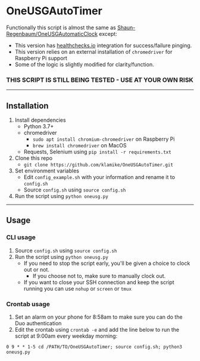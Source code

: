 # OneUSGAutoTimer

Functionally this script is almost the same as [Shaun-Regenbaum/OneUSGAutomaticClock](https://github.com/Shaun-Regenbaum/OneUSGAutomaticClock) except:
- This version has [healthchecks.io](https://healthchecks.io) integration for success/failure pinging. 
- This version relies on an external installation of `chromedriver` for Raspberry Pi support
- Some of the logic is slightly modified for clarity/function.

### THIS SCRIPT IS STILL BEING TESTED - USE AT YOUR OWN RISK
___

## Installation

1. Install dependencies
    - Python 3.7+ 
    - chromedriver
      - `sudo apt install chromium-chromedriver` on Raspberry Pi
      - `brew install chromedriver` on MacOS
    - Requests, Selenium using `pip install -r requirements.txt`
2. Clone this repo
    - `git clone https://github.com/klamike/OneUSGAutoTimer.git`
3. Set environment variables
    - Edit `config_example.sh` with your information and rename it to `config.sh`
    - Source `config.sh` using `source config.sh`
4. Run the script using `python oneusg.py`

___

## Usage

### CLI usage

1. Source `config.sh` using `source config.sh`
2. Run the script using `python oneusg.py`
   - If you need to stop the script early, you'll be given a choice to clock out or not.
      - If you choose not to, make sure to manually clock out.
   - If you want to close your SSH connection and keep the script running you can use `nohup` or `screen` or `tmux`

### Crontab usage

1. Set an alarm on your phone for 8:58am to make sure you can do the Duo authentication
2. Edit the crontab using `crontab -e` and add the line below to run the script at 9:00am every weekday morning:

`0 9 * * 1-5 cd /PATH/TO/OneUSGAutoTimer; source config.sh; python3 oneusg.py`